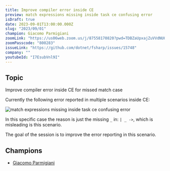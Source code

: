 ```yaml
---
title: Improve compiler error inside CE
preview: match expressions missing inside task ce confusing error
isDraft: true
date: 2023-09-01T13:00:00.000Z
slug: "2023/09/01"
champion: Giacomo Parmigiani
zoomLink: "https://us06web.zoom.us/j/87558170820?pwd=TDBZaUpxajZuVVdNU0h5Q1hXZWxPUT09"
zoomPasscode: "800283"
issueLink: "https://github.com/dotnet/fsharp/issues/15748"
company: ""
youtubeId: "I7EsubVnl9I"
---
```


## Topic

Improve compiler error inside CE for missed match case

Currently the following error reported in multiple scenarios inside CE:

![match expressions missing inside task ce confusing error](../images/sessions/ce-error-reporting.png)

In this specific case the reason is just the missing `_` in: `| _ ->`, which is misleading is this scenario.

The goal of the session is to improve the error reporting in this scenario.

## Champions

- [Giacomo Parmigiani](https://twitter.com/jkone27)
